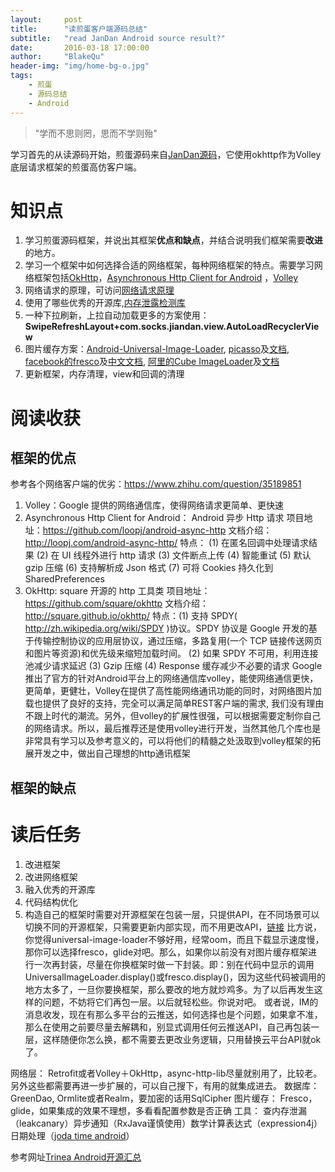 ```yaml
---
layout:     post
title:      "读煎蛋客户端源码总结"
subtitle:   "read JanDan Android source result?"
date:       2016-03-18 17:00:00
author:     "BlakeQu"
header-img: "img/home-bg-o.jpg"
tags:
    - 煎蛋
    - 源码总结
    - Android
---
```

> "学而不思则罔，思而不学则殆"

学习首先的从读源码开始，煎蛋源码来自[JanDan源码](https://github.com/ZhaoKaiQiang/JianDan_OkHttpWithVolley.git)，它使用okhttp作为Volley底层请求框架的煎蛋高仿客户端。

# 知识点
1. 学习煎蛋源码框架，并说出其框架**优点和缺点**，并结合说明我们框架需要**改进**的地方。
2. 学习一个框架中如何选择合适的网络框架，每种网络框架的特点。需要学习网络框架包括[OkHttp](https://github.com/square/okhttp)，[Asynchronous Http Client for Android](https://github.com/loopj/android-async-http) ，[Volley](https://android.googlesource.com/platform/frameworks/volley)
3. 网络请求的原理，可访问[网络请求原理](http://www.jianshu.com/p/3141d4e46240)
4. 使用了哪些优秀的开源库,[内存泄露检测库](https://github.com/liaohuqiu/leakcanary-demo)
5. 一种下拉刷新，上拉自动加载更多的方案使用：**SwipeRefreshLayout+com.socks.jiandan.view.AutoLoadRecyclerView**
6. 图片缓存方案：[Android-Universal-Image-Loader](https://github.com/nostra13/Android-Universal-Image-Loader), [picasso](https://github.com/square/picasso)及[文档](http://square.github.io/picasso/), [facebook的fresco](https://github.com/facebook/fresco)及[中文文档](http://www.fresco-cn.org/docs/index.html#_), [阿里的Cube ImageLoader](https://github.com/etao-open-source/cube-sdk)及[文档](http://cube-sdk.liaohuqiu.net/)
7. 更新框架，内存清理，view和回调的清理

# 阅读收获
## 框架的优点
参考各个网络客户端的优劣：https://www.zhihu.com/question/35189851
1. Volley：Google 提供的网络通信库，使得网络请求更简单、更快速
2. Asynchronous Http Client for Android：
Android 异步 Http 请求
项目地址：https://github.com/loopj/android-async-http
文档介绍：http://loopj.com/android-async-http/
特点：
(1) 在匿名回调中处理请求结果
(2) 在 UI 线程外进行 http 请求
(3) 文件断点上传
(4) 智能重试
(5) 默认 gzip 压缩
(6) 支持解析成 Json 格式
(7) 可将 Cookies 持久化到 SharedPreferences
3. OkHttp:
square 开源的 http 工具类
项目地址：https://github.com/square/okhttp
文档介绍：http://square.github.io/okhttp/
特点：(1) 支持 SPDY( http://zh.wikipedia.org/wiki/SPDY )协议。SPDY 协议是 Google 开发的基于传输控制协议的应用层协议，通过压缩，多路复用(一个 TCP 链接传送网页和图片等资源)和优先级来缩短加载时间。
(2) 如果 SPDY 不可用，利用连接池减少请求延迟
(3) Gzip 压缩
(4) Response 缓存减少不必要的请求
Google推出了官方的针对Android平台上的网络通信库volley，能使网络通信更快，更简单，更健壮，Volley在提供了高性能网络通讯功能的同时，对网络图片加载也提供了良好的支持，完全可以满足简单REST客户端的需求, 我们没有理由不跟上时代的潮流。另外，但volley的扩展性很强，可以根据需要定制你自己的网络请求。所以，最后推荐还是使用volley进行开发，当然其他几个库也是非常具有学习以及参考意义的，可以将他们的精髓之处汲取到volley框架的拓展开发之中，做出自己理想的http通讯框架

## 框架的缺点

# 读后任务
1. 改进框架
2. 改进网络框架
3. 融入优秀的开源库
4. 代码结构优化
5. 构造自己的框架时需要对开源框架在包装一层，只提供API，在不同场景可以切换不同的开源框架，只需要更新内部实现，而不用更改API，[链接](http://www.jianshu.com/p/f3227c7008d4)
比方说，你觉得universal-image-loader不够好用，经常oom，而且下载显示速度慢，那你可以选择fresco，glide对吧。那么，如果你以前没有对图片缓存框架进行一次再封装，尽量在你换框架时做一下封装。即：别在代码中显示的调用UniversalImageLoader.display()或fresco.display()，因为这些代码被调用的地方太多了，一旦你要换框架，那么要改的地方就炒鸡多。为了以后再发生这样的问题，不妨将它们再包一层。以后就轻松些。你说对吧。
或者说，IM的消息收发，现在有那么多平台的云推送，如何选择也是个问题，如果拿不准，那么在使用之前要尽量去解耦和，别显式调用任何云推送API，自己再包装一层，这样随便你怎么换，都不需要去更改业务逻辑，只用替换云平台API就ok了。

网络层： Retrofit或者Volley＋OkHttp，async-http-lib尽量就别用了，比较老。另外这些都需要再进一步扩展的，可以自己搜下，有用的就集成进去。
数据库： GreenDao, Ormlite或者Realm，要加密的话用SqlCipher
图片缓存： Fresco， glide，如果集成的效果不理想，多看看配置参数是否正确
工具： 查内存泄漏（leakcanary）异步通知（RxJava谨慎使用）数学计算表达式（expression4j）日期处理（[joda time android](https://github.com/dlew/joda-time-android)）

参考网址[Trinea Android开源汇总](https://github.com/Trinea/android-open-project#%E4%B8%89%E7%BD%91%E7%BB%9C%E8%AF%B7%E6%B1%82)